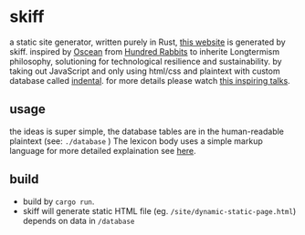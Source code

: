 # skiff

a static site generator, written purely in Rust, [this website](https://asdfsdfds.com/) is generated by skiff.
inspired by [Oscean](https://github.com/XXIIVV/oscean) from [Hundred Rabbits](https://100r.co/index.html)
to inherite Longtermism philosophy, solutioning for technological resilience and sustainability.
by taking out JavaScript and only using html/css and plaintext with custom database called [indental](https://wiki.xxiivv.com/site/indental.html). for more details please watch [this inspiring talks](https://www.youtube.com/watch?v=BW32yUEymvU).

## usage

the ideas is super simple, the database tables are in the human-readable plaintext (see: `./database` ) The lexicon body uses a simple markup language for more detailed explaination see [here](https://asdfsdfds.com/site/skiff.html).

## build

- build by `cargo run`.
- skiff will generate static HTML file (eg. `/site/dynamic-static-page.html`) depends on data in `/database`
